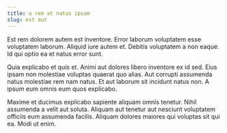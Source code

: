 ```yaml
---
title: a rem at natus ipsam
slug: est aut
---
```


Est rem dolorem autem est inventore. Error laborum voluptatem esse voluptatem laborum. Aliquid iure autem et. Debitis voluptatem a non eaque. Id qui optio ea et natus error sunt.

Quia explicabo et quis et. Animi aut dolores libero inventore ex id sed. Eius ipsam non molestiae voluptas quaerat quo alias. Aut corrupti assumenda natus molestiae rem nam natus. Et aut laborum sit incidunt natus non. A ipsum eum omnis eum quos explicabo.

Maxime et ducimus explicabo sapiente aliquam omnis tenetur. Nihil assumenda a velit aut soluta. Aliquam aut tenetur aut nesciunt voluptatem officiis eum assumenda facilis. Aliquam dolores maiores qui voluptas sit qui ea. Modi ut enim.

